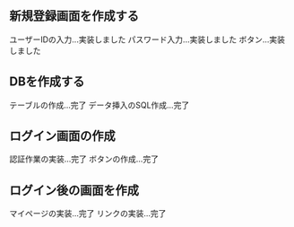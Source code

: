 ## 新規登録画面を作成する
ユーザーIDの入力...実装しました
パスワード入力...実装しました
ボタン...実装しました
## DBを作成する
テーブルの作成...完了
データ挿入のSQL作成...完了
## ログイン画面の作成
認証作業の実装...完了
ボタンの作成...完了
## ログイン後の画面を作成
マイページの実装...完了
リンクの実装...完了